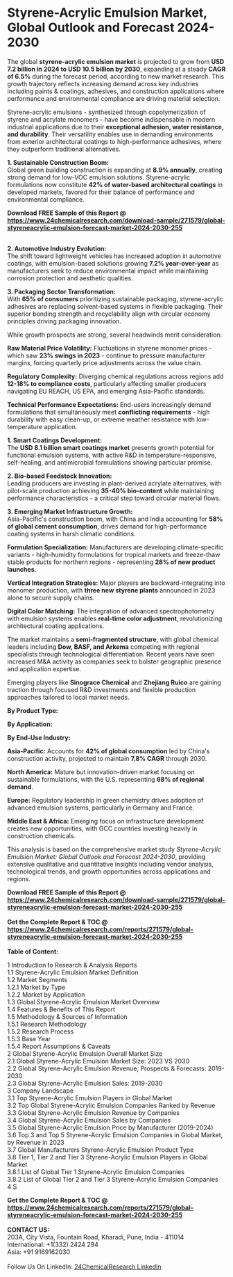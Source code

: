<h1>Styrene-Acrylic Emulsion Market, Global Outlook and Forecast 2024-2030</h1><p>The global <strong>styrene-acrylic emulsion market</strong> is projected to grow from <strong>USD 7.2 billion in 2024 to USD 10.5 billion by 2030</strong>, expanding at a steady <strong>CAGR of 6.5%</strong> during the forecast period, according to new market research. This growth trajectory reflects increasing demand across key industries including paints &amp; coatings, adhesives, and construction applications where performance and environmental compliance are driving material selection.</p><p>Styrene-acrylic emulsions - synthesized through copolymerization of styrene and acrylate monomers - have become indispensable in modern industrial applications due to their <strong>exceptional adhesion, water resistance, and durability</strong>. Their versatility enables use in demanding environments from exterior architectural coatings to high-performance adhesives, where they outperform traditional alternatives.</p><p><strong>1. Sustainable Construction Boom:</strong><br>
Global green building construction is expanding at <strong>8.9% annually</strong>, creating strong demand for low-VOC emulsion solutions. Styrene-acrylic formulations now constitute <strong>42% of water-based architectural coatings</strong> in developed markets, favored for their balance of performance and environmental compliance.</p><div><b>Download FREE Sample of this Report @ 
            <a href="https://www.24chemicalresearch.com/download-sample/271579/global-styreneacrylic-emulsion-forecast-market-2024-2030-255">
            https://www.24chemicalresearch.com/download-sample/271579/global-styreneacrylic-emulsion-forecast-market-2024-2030-255</a></b></div><br><p><strong>2. Automotive Industry Evolution:</strong><br>
The shift toward lightweight vehicles has increased adoption in automotive coatings, with emulsion-based solutions growing <strong>7.2% year-over-year</strong> as manufacturers seek to reduce environmental impact while maintaining corrosion protection and aesthetic qualities.</p><p><strong>3. Packaging Sector Transformation:</strong><br>
With <strong>65% of consumers</strong> prioritizing sustainable packaging, styrene-acrylic adhesives are replacing solvent-based systems in flexible packaging. Their superior bonding strength and recyclability align with circular economy principles driving packaging innovation.</p><p>While growth prospects are strong, several headwinds merit consideration:</p><p><strong>Raw Material Price Volatility:</strong> Fluctuations in styrene monomer prices - which saw <strong>23% swings in 2023</strong> - continue to pressure manufacturer margins, forcing quarterly price adjustments across the value chain.</p><p><strong>Regulatory Complexity:</strong> Diverging chemical regulations across regions add <strong>12-18% to compliance costs</strong>, particularly affecting smaller producers navigating EU REACH, US EPA, and emerging Asia-Pacific standards.</p><p><strong>Technical Performance Expectations:</strong> End-users increasingly demand formulations that simultaneously meet <strong>conflicting requirements</strong> - high durability with easy clean-up, or extreme weather resistance with low-temperature application.</p><p><strong>1. Smart Coatings Development:</strong><br>
The <strong>USD 8.1 billion smart coatings market</strong> presents growth potential for functional emulsion systems, with active R&amp;D in temperature-responsive, self-healing, and antimicrobial formulations showing particular promise.</p><p><strong>2. Bio-based Feedstock Innovation:</strong><br>
Leading producers are investing in plant-derived acrylate alternatives, with pilot-scale production achieving <strong>35-40% bio-content</strong> while maintaining performance characteristics - a critical step toward circular material flows.</p><p><strong>3. Emerging Market Infrastructure Growth:</strong><br>
Asia-Pacific's construction boom, with China and India accounting for <strong>58% of global cement consumption</strong>, drives demand for high-performance coating systems in harsh climatic conditions.</p><p><strong>Formulation Specialization:</strong> Manufacturers are developing climate-specific variants - high-humidity formulations for tropical markets and freeze-thaw stable products for northern regions - representing <strong>28% of new product launches</strong>.</p><p><strong>Vertical Integration Strategies:</strong> Major players are backward-integrating into monomer production, with <strong>three new styrene plants</strong> announced in 2023 alone to secure supply chains.</p><p><strong>Digital Color Matching:</strong> The integration of advanced spectrophotometry with emulsion systems enables <strong>real-time color adjustment</strong>, revolutionizing architectural coating applications.</p><p>The market maintains a <strong>semi-fragmented structure</strong>, with global chemical leaders including <strong>Dow, BASF, and Arkema</strong> competing with regional specialists through technological differentiation. Recent years have seen increased M&amp;A activity as companies seek to bolster geographic presence and application expertise.</p><p>Emerging players like <strong>Sinograce Chemical</strong> and <strong>Zhejiang Ruico</strong> are gaining traction through focused R&amp;D investments and flexible production approaches tailored to local market needs.</p><p><strong>By Product Type:</strong></p><p><strong>By Application:</strong></p><p><strong>By End-Use Industry:</strong></p><p><strong>Asia-Pacific:</strong> Accounts for <strong>42% of global consumption</strong> led by China's construction activity, projected to maintain <strong>7.8% CAGR</strong> through 2030.</p><p><strong>North America:</strong> Mature but innovation-driven market focusing on sustainable formulations, with the U.S. representing <strong>68% of regional demand</strong>.</p><p><strong>Europe:</strong> Regulatory leadership in green chemistry drives adoption of advanced emulsion systems, particularly in Germany and France.</p><p><strong>Middle East &amp; Africa:</strong> Emerging focus on infrastructure development creates new opportunities, with GCC countries investing heavily in construction chemicals.</p><p>This analysis is based on the comprehensive market study <em>Styrene-Acrylic Emulsion Market: Global Outlook and Forecast 2024-2030</em>, providing extensive qualitative and quantitative insights including vendor analysis, technological trends, and growth opportunities across applications and regions.</p><div><b>Download FREE Sample of this Report @ 
            <a href="https://www.24chemicalresearch.com/download-sample/271579/global-styreneacrylic-emulsion-forecast-market-2024-2030-255">
            https://www.24chemicalresearch.com/download-sample/271579/global-styreneacrylic-emulsion-forecast-market-2024-2030-255</a></b></div><br><div><b>Get the Complete Report & TOC @ 
            <a href="https://www.24chemicalresearch.com/reports/271579/global-styreneacrylic-emulsion-forecast-market-2024-2030-255">
            https://www.24chemicalresearch.com/reports/271579/global-styreneacrylic-emulsion-forecast-market-2024-2030-255</a></b></div><br>
            <b>Table of Content:</b><p>1 Introduction to Research & Analysis Reports<br />
    1.1 Styrene-Acrylic Emulsion Market Definition<br />
    1.2 Market Segments<br />
        1.2.1 Market by Type<br />
        1.2.2 Market by Application<br />
    1.3 Global Styrene-Acrylic Emulsion Market Overview<br />
    1.4 Features & Benefits of This Report<br />
    1.5 Methodology & Sources of Information<br />
        1.5.1 Research Methodology<br />
        1.5.2 Research Process<br />
        1.5.3 Base Year<br />
        1.5.4 Report Assumptions & Caveats<br />
2 Global Styrene-Acrylic Emulsion Overall Market Size<br />
    2.1 Global Styrene-Acrylic Emulsion Market Size: 2023 VS 2030<br />
    2.2 Global Styrene-Acrylic Emulsion Revenue, Prospects & Forecasts: 2019-2030<br />
    2.3 Global Styrene-Acrylic Emulsion Sales: 2019-2030<br />
3 Company Landscape<br />
    3.1 Top Styrene-Acrylic Emulsion Players in Global Market<br />
    3.2 Top Global Styrene-Acrylic Emulsion Companies Ranked by Revenue<br />
    3.3 Global Styrene-Acrylic Emulsion Revenue by Companies<br />
    3.4 Global Styrene-Acrylic Emulsion Sales by Companies<br />
    3.5 Global Styrene-Acrylic Emulsion Price by Manufacturer (2019-2024)<br />
    3.6 Top 3 and Top 5 Styrene-Acrylic Emulsion Companies in Global Market, by Revenue in 2023<br />
    3.7 Global Manufacturers Styrene-Acrylic Emulsion Product Type<br />
    3.8 Tier 1, Tier 2 and Tier 3 Styrene-Acrylic Emulsion Players in Global Market<br />
        3.8.1 List of Global Tier 1 Styrene-Acrylic Emulsion Companies<br />
        3.8.2 List of Global Tier 2 and Tier 3 Styrene-Acrylic Emulsion Companies<br />
4 S</p><div><b>Get the Complete Report & TOC @ 
            <a href="https://www.24chemicalresearch.com/reports/271579/global-styreneacrylic-emulsion-forecast-market-2024-2030-255">
            https://www.24chemicalresearch.com/reports/271579/global-styreneacrylic-emulsion-forecast-market-2024-2030-255</a></b></div><br><b>CONTACT US:</b><br>
            203A, City Vista, Fountain Road, Kharadi, Pune, India - 411014<br>
            International: +1(332) 2424 294<br>
            Asia: +91 9169162030 <br><br>
            Follow Us On LinkedIn: <a href="https://www.linkedin.com/company/24chemicalresearch/">24ChemicalResearch LinkedIn</a>